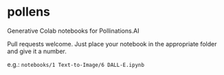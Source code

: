 # pollens
Generative Colab notebooks for Pollinations.AI

Pull requests welcome. Just place your notebook in the appropriate folder and give it a number.

e.g.: `notebooks/1 Text-to-Image/6 DALL-E.ipynb`
